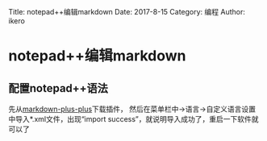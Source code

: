 Title: notepad++编辑markdown
Date: 2017-8-15
Category: 编程
Author: ikero

notepad++编辑markdown
===============

## 配置notepad++语法
 先从[markdown-plus-plus](https://github.com/Edditoria/markdown-plus-plus)下载插件，
 然后在菜单栏中->语言->自定义语言设置中导入*.xml文件，出现“import success”，就说明导入成功了，重启一下软件就可以了
 